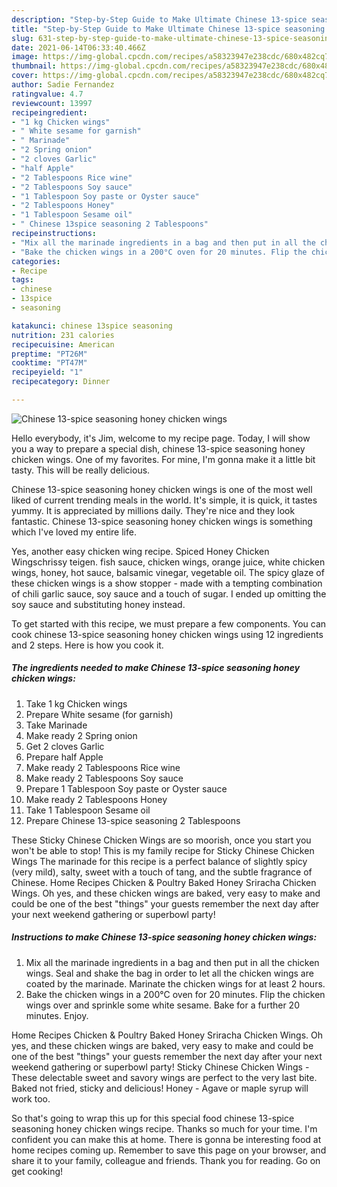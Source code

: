 ```yaml
---
description: "Step-by-Step Guide to Make Ultimate Chinese 13-spice seasoning honey chicken wings"
title: "Step-by-Step Guide to Make Ultimate Chinese 13-spice seasoning honey chicken wings"
slug: 631-step-by-step-guide-to-make-ultimate-chinese-13-spice-seasoning-honey-chicken-wings
date: 2021-06-14T06:33:40.466Z
image: https://img-global.cpcdn.com/recipes/a58323947e238cdc/680x482cq70/chinese-13-spice-seasoning-honey-chicken-wings-recipe-main-photo.jpg
thumbnail: https://img-global.cpcdn.com/recipes/a58323947e238cdc/680x482cq70/chinese-13-spice-seasoning-honey-chicken-wings-recipe-main-photo.jpg
cover: https://img-global.cpcdn.com/recipes/a58323947e238cdc/680x482cq70/chinese-13-spice-seasoning-honey-chicken-wings-recipe-main-photo.jpg
author: Sadie Fernandez
ratingvalue: 4.7
reviewcount: 13997
recipeingredient:
- "1 kg Chicken wings"
- " White sesame for garnish"
- " Marinade"
- "2 Spring onion"
- "2 cloves Garlic"
- "half Apple"
- "2 Tablespoons Rice wine"
- "2 Tablespoons Soy sauce"
- "1 Tablespoon Soy paste or Oyster sauce"
- "2 Tablespoons Honey"
- "1 Tablespoon Sesame oil"
- " Chinese 13spice seasoning 2 Tablespoons"
recipeinstructions:
- "Mix all the marinade ingredients in a bag and then put in all the chicken wings. Seal and shake the bag in order to let all the chicken wings are coated by the marinade. Marinate the chicken wings for at least 2 hours."
- "Bake the chicken wings in a 200°C oven for 20 minutes. Flip the chicken wings over and sprinkle some white sesame. Bake for a further 20 minutes. Enjoy."
categories:
- Recipe
tags:
- chinese
- 13spice
- seasoning

katakunci: chinese 13spice seasoning 
nutrition: 231 calories
recipecuisine: American
preptime: "PT26M"
cooktime: "PT47M"
recipeyield: "1"
recipecategory: Dinner

---
```



![Chinese 13-spice seasoning honey chicken wings](https://img-global.cpcdn.com/recipes/a58323947e238cdc/680x482cq70/chinese-13-spice-seasoning-honey-chicken-wings-recipe-main-photo.jpg)

Hello everybody, it's Jim, welcome to my recipe page. Today, I will show you a way to prepare a special dish, chinese 13-spice seasoning honey chicken wings. One of my favorites. For mine, I'm gonna make it a little bit tasty. This will be really delicious.

Chinese 13-spice seasoning honey chicken wings is one of the most well liked of current trending meals in the world. It's simple, it is quick, it tastes yummy. It is appreciated by millions daily. They're nice and they look fantastic. Chinese 13-spice seasoning honey chicken wings is something which I've loved my entire life.

Yes, another easy chicken wing recipe. Spiced Honey Chicken Wingschrissy teigen. fish sauce, chicken wings, orange juice, white chicken wings, honey, hot sauce, balsamic vinegar, vegetable oil. The spicy glaze of these chicken wings is a show stopper - made with a tempting combination of chili garlic sauce, soy sauce and a touch of sugar. I ended up omitting the soy sauce and substituting honey instead.


To get started with this recipe, we must prepare a few components. You can cook chinese 13-spice seasoning honey chicken wings using 12 ingredients and 2 steps. Here is how you cook it.

<!--inarticleads1-->

##### The ingredients needed to make Chinese 13-spice seasoning honey chicken wings:

1. Take 1 kg Chicken wings
1. Prepare  White sesame (for garnish)
1. Take  Marinade
1. Make ready 2 Spring onion
1. Get 2 cloves Garlic
1. Prepare half Apple
1. Make ready 2 Tablespoons Rice wine
1. Make ready 2 Tablespoons Soy sauce
1. Prepare 1 Tablespoon Soy paste or Oyster sauce
1. Make ready 2 Tablespoons Honey
1. Take 1 Tablespoon Sesame oil
1. Prepare  Chinese 13-spice seasoning 2 Tablespoons


These Sticky Chinese Chicken Wings are so moorish, once you start you won&#39;t be able to stop! This is my family recipe for Sticky Chinese Chicken Wings The marinade for this recipe is a perfect balance of slightly spicy (very mild), salty, sweet with a touch of tang, and the subtle fragrance of Chinese. Home Recipes Chicken &amp; Poultry Baked Honey Sriracha Chicken Wings. Oh yes, and these chicken wings are baked, very easy to make and could be one of the best &#34;things&#34; your guests remember the next day after your next weekend gathering or superbowl party! 

<!--inarticleads2-->

##### Instructions to make Chinese 13-spice seasoning honey chicken wings:

1. Mix all the marinade ingredients in a bag and then put in all the chicken wings. Seal and shake the bag in order to let all the chicken wings are coated by the marinade. Marinate the chicken wings for at least 2 hours.
1. Bake the chicken wings in a 200°C oven for 20 minutes. Flip the chicken wings over and sprinkle some white sesame. Bake for a further 20 minutes. Enjoy.


Home Recipes Chicken &amp; Poultry Baked Honey Sriracha Chicken Wings. Oh yes, and these chicken wings are baked, very easy to make and could be one of the best &#34;things&#34; your guests remember the next day after your next weekend gathering or superbowl party! Sticky Chinese Chicken Wings - These delectable sweet and savory wings are perfect to the very last bite. Baked not fried, sticky and delicious! Honey - Agave or maple syrup will work too. 

So that's going to wrap this up for this special food chinese 13-spice seasoning honey chicken wings recipe. Thanks so much for your time. I'm confident you can make this at home. There is gonna be interesting food at home recipes coming up. Remember to save this page on your browser, and share it to your family, colleague and friends. Thank you for reading. Go on get cooking!
